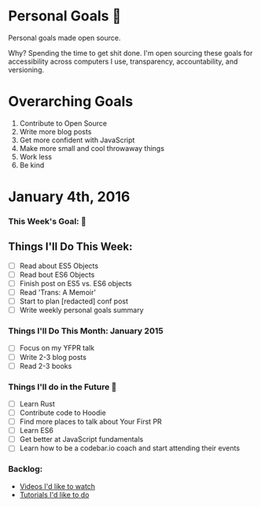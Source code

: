 Personal Goals :star2:
==============

Personal goals made open source.

Why? Spending the time to get shit done. I'm open sourcing these goals for accessibility across computers I use, transparency, accountability, and versioning.

# Overarching Goals
1. Contribute to Open Source
2. Write more blog posts
3. Get more confident with JavaScript
4. Make more small and cool throwaway things
5. Work less
6. Be kind

# January 4th, 2016

### This Week's Goal: :ghost:

## Things I'll Do This Week:
- [ ] Read about ES5 Objects
- [ ] Read bout ES6 Objects
- [ ] Finish post on ES5 vs. ES6 objects
- [ ] Read 'Trans: A Memoir'
- [ ] Start to plan [redacted] conf post
- [ ] Write weekly personal goals summary

### Things I'll Do This Month: January 2015
- [ ] Focus on my YFPR talk
- [ ] Write 2-3 blog posts
- [ ] Read 2-3 books

### Things I'll do in the Future :rocket:
- [ ] Learn Rust
- [ ] Contribute code to Hoodie
- [ ] Find more places to talk about Your First PR
- [ ] Learn ES6
- [ ] Get better at JavaScript fundamentals
- [ ] Learn how to be a codebar.io coach and start attending their events

### Backlog:
- [Videos I'd like to watch](https://github.com/Charlotteis/personal-goals/blob/master/content-list/videos.md)
- [Tutorials I'd like to do](https://github.com/Charlotteis/personal-goals/blob/master/content-list/tutorials.md)
